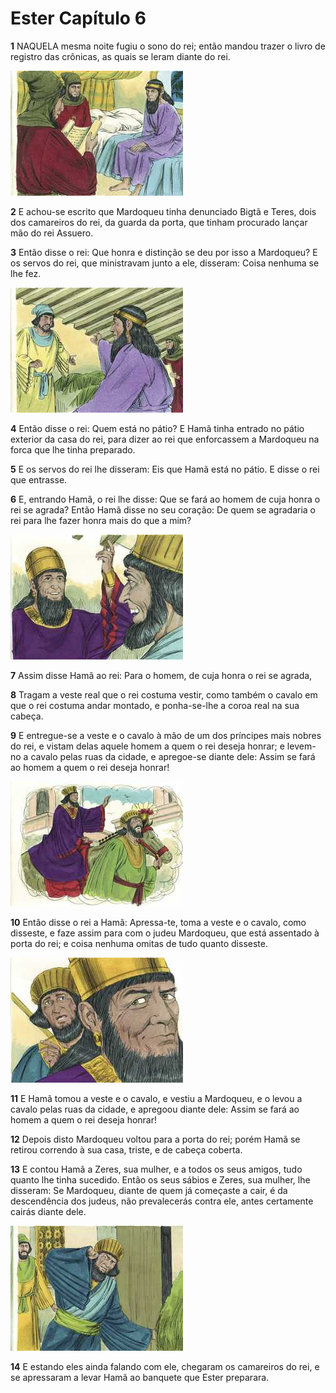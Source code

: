 # Ester Capítulo 6

**1** 	NAQUELA mesma noite fugiu o sono do rei; então mandou trazer o livro de registro das crônicas, as quais se leram diante do rei.

![](../Images/SweetPublishing/17-6-1.jpg) 

**2** 	E achou-se escrito que Mardoqueu tinha denunciado Bigtã e Teres, dois dos camareiros do rei, da guarda da porta, que tinham procurado lançar mão do rei Assuero.

**3** 	Então disse o rei: Que honra e distinção se deu por isso a Mardoqueu? E os servos do rei, que ministravam junto a ele, disseram: Coisa nenhuma se lhe fez.

![](../Images/SweetPublishing/17-6-2.jpg) 

**4** 	Então disse o rei: Quem está no pátio? E Hamã tinha entrado no pátio exterior da casa do rei, para dizer ao rei que enforcassem a Mardoqueu na forca que lhe tinha preparado.

**5** 	E os servos do rei lhe disseram: Eis que Hamã está no pátio. E disse o rei que entrasse.

**6** 	E, entrando Hamã, o rei lhe disse: Que se fará ao homem de cuja honra o rei se agrada? Então Hamã disse no seu coração: De quem se agradaria o rei para lhe fazer honra mais do que a mim?

![](../Images/SweetPublishing/17-6-3.jpg) 

**7** 	Assim disse Hamã ao rei: Para o homem, de cuja honra o rei se agrada,

**8** 	Tragam a veste real que o rei costuma vestir, como também o cavalo em que o rei costuma andar montado, e ponha-se-lhe a coroa real na sua cabeça.

**9** 	E entregue-se a veste e o cavalo à mão de um dos príncipes mais nobres do rei, e vistam delas aquele homem a quem o rei deseja honrar; e levem-no a cavalo pelas ruas da cidade, e apregoe-se diante dele: Assim se fará ao homem a quem o rei deseja honrar!

![](../Images/SweetPublishing/17-6-4.jpg) 

**10** 	Então disse o rei a Hamã: Apressa-te, toma a veste e o cavalo, como disseste, e faze assim para com o judeu Mardoqueu, que está assentado à porta do rei; e coisa nenhuma omitas de tudo quanto disseste.

![](../Images/SweetPublishing/17-6-5.jpg) 

**11** 	E Hamã tomou a veste e o cavalo, e vestiu a Mardoqueu, e o levou a cavalo pelas ruas da cidade, e apregoou diante dele: Assim se fará ao homem a quem o rei deseja honrar!

**12** 	Depois disto Mardoqueu voltou para a porta do rei; porém Hamã se retirou correndo à sua casa, triste, e de cabeça coberta.

**13** 	E contou Hamã a Zeres, sua mulher, e a todos os seus amigos, tudo quanto lhe tinha sucedido. Então os seus sábios e Zeres, sua mulher, lhe disseram: Se Mardoqueu, diante de quem já começaste a cair, é da descendência dos judeus, não prevalecerás contra ele, antes certamente cairás diante dele.

![](../Images/SweetPublishing/17-6-6.jpg) 

**14** 	E estando eles ainda falando com ele, chegaram os camareiros do rei, e se apressaram a levar Hamã ao banquete que Ester preparara.

